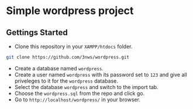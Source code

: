 # Simple wordpress project

## Gettings Started

- Clone this repository in your `XAMPP/htdocs` folder.

```bash
git clone https://github.com/3nws/wordpress.git
```

- Create a database named `wordpress`.
- Create a user named `wordpress` with its password set to `123` and give all priveleges to it for the `wordpress` database.
- Select the database `wordpress` and switch to the import tab.
- Choose the `wordpress.sql` from the repo and click go.
- Go to `http://localhost/wordpress/` in your browser.
